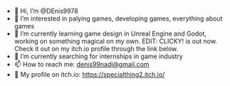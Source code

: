 - 👋 Hi, I’m @DEnis9978
- 👀 I’m interested in palying games, developing games, everything about games
- 🌱 I’m currently learning game design in Unreal Engine and Godot, working on something magical on my own. EDIT: CLICKY! is out now. Check it out on my itch.io profile through the link       below.
- 💞️ I’m currently searching for internships in game industry
- 📫 How to reach me: denis99nadi@gmail.com
- 👀 My profile on itch.io: https://specialthing2.itch.io/
<!---
DEnis9978/DEnis9978 is a ✨ special ✨ repository because its `README.md` (this file) appears on your GitHub profile.
You can click the Preview link to take a look at your changes.
--->

